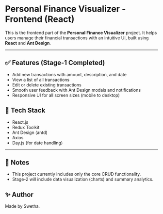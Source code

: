 # Personal Finance Visualizer - Frontend (React)

This is the frontend part of the **Personal Finance Visualizer** project. It helps users manage their financial transactions with an intuitive UI, built using **React** and **Ant Design**.

---

## ✅ Features (Stage-1 Completed)

- Add new transactions with amount, description, and date
- View a list of all transactions
- Edit or delete existing transactions
- Smooth user feedback with Ant Design modals and notifications
- Responsive UI for all screen sizes (mobile to desktop)

## 🧩 Tech Stack

- React.js
- Redux Toolkit
- Ant Design (antd)
- Axios
- Day.js (for date handling)

---

## 📌 Notes

- This project currently includes only the core CRUD functionality.
- Stage-2 will include data visualization (charts) and summary analytics.

## ✨ Author

Made by Swetha.
